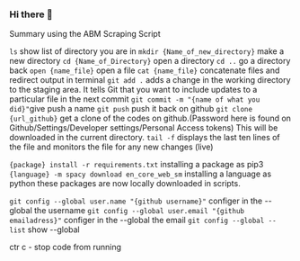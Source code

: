 ### Hi there 👋

Summary using the ABM Scraping Script

`ls` show list of directory you are in
`mkdir {Name_of_new_directory}` make a new directory
`cd {Name_of_Directory}` open a directory 
`cd ..` go a directory back 
`open {name_file}` open a file
`cat {name_file}` concatenate files and redirect output in terminal
`git add .` adds a change in the working directory to the staging area. It tells Git that you want to include updates to a particular file in the next commit
`git commit -m "{name of what you did}"`give push a name
`git push` push it back on github
`git clone {url_github}` get a clone of the codes on github.(Password here is found on Github/Settings/Developer settings/Personal Access tokens) This will be downloaded in the current directory.
`tail -f` displays the last ten lines of the file and monitors the file for any new changes (live)


`{package} install -r requirements.txt` installing a package as pip3
`{language} -m spacy download en_core_web_sm` installing a language as python
these packages are now locally downloaded in scripts.

`git config --global user.name "{github username}"` configer in the --global the username
`git config --global user.email "{github emailadress}"` configer in the --global the email
`git config --global --list` show --global

ctr c - stop code from running


